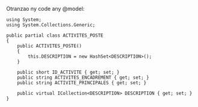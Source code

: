 Otranzao ny code any @model:

    using System;
    using System.Collections.Generic;
    
    public partial class ACTIVITES_POSTE
    {
        public ACTIVITES_POSTE()
        {
            this.DESCRIPTION = new HashSet<DESCRIPTION>();
        }
    
        public short ID_ACTIVITE { get; set; }
        public string ACTIVITES_ENCADREMENT { get; set; }
        public string ACTIVITE_PRINCIPALES { get; set; }
    
        public virtual ICollection<DESCRIPTION> DESCRIPTION { get; set; }
    }
